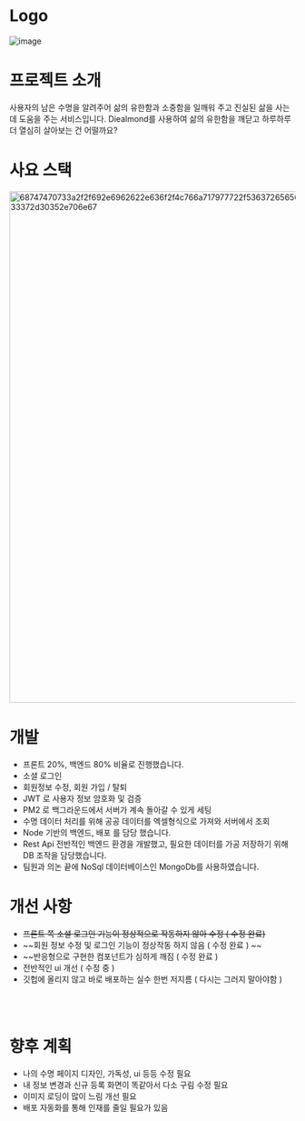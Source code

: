 # Logo
![image](https://user-images.githubusercontent.com/74460103/158955641-03a6ed6d-71e2-4833-b6df-eece0914a867.png)


# 프로젝트 소개

사용자의 남은 수명을 알려주어 삶의 유한함과 소중함을 일깨워 주고 진실된 삶을 사는데 도움을 주는 서비스입니다.
Diealmond를 사용하여 삶의 유한함을 깨닫고 하루하루 더 열심히 살아보는 건 어떨까요?


# 사요 스택
<img width="900" alt="68747470733a2f2f692e6962622e636f2f4c766a717977722f53637265656e2d53686f742d323032312d30372d31382d61742d31312d33372d30352e706e67" src="https://user-images.githubusercontent.com/74460103/158954940-f7a7e469-73c2-441e-a096-40e42d0caa56.png"> 



# 개발

- 프론트 20%, 백엔드 80% 비율로 진행했습니다.
- 소셜 로그인
- 회원정보 수정, 회원 가입 / 탈퇴
- JWT 로 사용자 정보 암호화 및 검증
- PM2 로 백그라운드에서 서버가 계속 돌아갈 수 있게 세팅
- 수명 데이터 처리를 위해 공공 데이터를 엑셀형식으로 가져와 서버에서 조회
- Node 기반의 백엔드, 배포 를 담당 했습니다.
- Rest Api 전반적인 백엔드 환경을 개발했고, 필요한 데이터를 가공 저장하기 위해 DB 조작을 담당했습니다.
- 팀원과 의논 끝에 NoSql 데이터베이스인 MongoDb를 사용하였습니다.


# 개선 사항
- ~~프론트 쪽 소셜 로그인 기능이 정상적으로 작동하지 않아 수정 ( 수정 완료)~~
- ~~회원 정보 수정 및 로그인 기능이 정상작동 하지 않음 ( 수정 완료 ) ~~
- ~~반응형으로 구현한 컴포넌트가 심하게 깨짐 ( 수정 완료 )
- 전반적인 ui 개선 ( 수정 중 )
- 깃헙에 올리지 않고 바로 배포하는 실수 한번 저지름 ( 다시는 그러지 말아야함 )

<br>

</br>

# 향후 계획

- 나의 수명 페이지 디자인, 가독성, ui 등등 수정 필요
- 내 정보 변경과 신규 등록 화면이 똑같아서 다소 구림 수정 필요
- 이미지 로딩이 많이 느림 개선 필요
- 배포 자동화를 통해 인재를 줄일 필요가 있음
